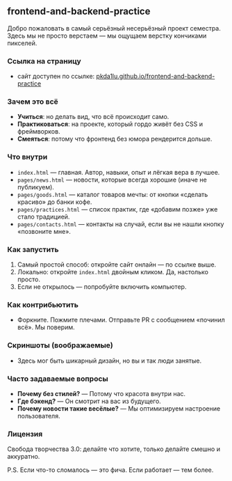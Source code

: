 ## frontend-and-backend-practice

Добро пожаловать в самый серьёзный несерьёзный проект семестра. Здесь мы не просто верстаем — мы ощущаем верстку кончиками пикселей.

### Ссылка на страницу
- сайт доступен по ссылке: [pkda1lu.github.io/frontend-and-backend-practice](https://pkda1lu.github.io/frontend-and-backend-practice/)

### Зачем это всё
- **Учиться**: но делать вид, что всё происходит само.
- **Практиковаться**: на проекте, который гордо живёт без CSS и фреймворков.
- **Смеяться**: потому что фронтенд без юмора рендерится дольше.

### Что внутри
- `index.html` — главная. Автор, навыки, опыт и лёгкая вера в лучшее.
- `pages/news.html` — новости, которые всегда хорошие (иначе не публикуем).
- `pages/goods.html` — каталог товаров мечты: от кнопки «сделать красиво» до банки кофе.
- `pages/practices.html` — список практик, где «добавим позже» уже стало традицией.
- `pages/contacts.html` — контакты на случай, если вы не нашли кнопку «позвоните мне».

### Как запустить
1. Самый простой способ: откройте сайт онлайн — по ссылке выше.
2. Локально: откройте `index.html` двойным кликом. Да, настолько просто.
3. Если не открылось — попробуйте включить компьютер.

### Как контрибьютить
- Форкните. Пожмите плечами. Отправьте PR с сообщением «починил всё». Мы поверим.

### Скриншоты (воображаемые)
- Здесь мог быть шикарный дизайн, но вы и так люди занятые.

### Часто задаваемые вопросы
- **Почему без стилей?** — Потому что красота внутри нас.
- **Где бэкенд?** — Он смотрит на вас из будущего.
- **Почему новости такие весёлые?** — Мы оптимизируем настроение пользователя.

### Лицензия
Свобода творчества 3.0: делайте что хотите, только делайте смешно и аккуратно.

P.S. Если что-то сломалось — это фича. Если работает — тем более.